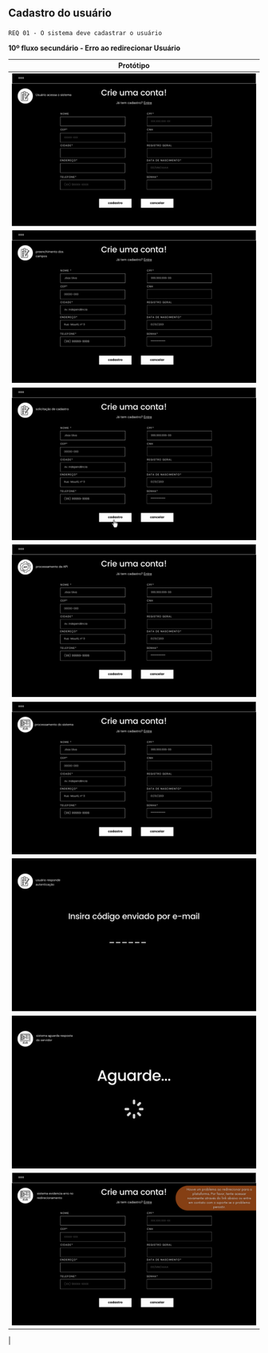 ## Cadastro do usuário

`REQ 01 - O sistema deve cadastrar o usuário`

**10º fluxo secundário - Erro ao redirecionar Usuário**

| Protótipo |
| --- |
| ![](../img-fluxos/req-01/66.png) |
| ![](../img-fluxos/req-01/67.png) |
| ![](../img-fluxos/req-01/68.png) |
| ![](../img-fluxos/req-01/69.png) |
| ![](../img-fluxos/req-01/70.png) |
| ![](../img-fluxos/req-01/71.png) |
| ![](../img-fluxos/req-01/72.png) |
| ![](../img-fluxos/req-01/73.png) |
|






